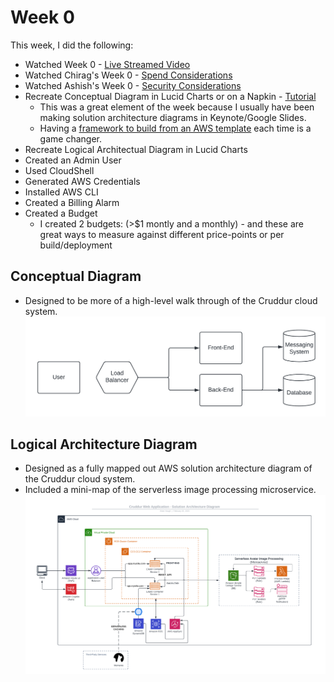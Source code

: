 # Week 0

This week, I did the following:
-   Watched Week 0 - [Live Streamed Video](https://www.youtube.com/watch?v=SG8blanhAOg&list=PLBfufR7vyJJ7k25byhRXJldB5AiwgNnWv&index=12)
-   Watched Chirag's Week 0 - [Spend Considerations](https://www.youtube.com/watch?v=OVw3RrlP-sI&list=PLBfufR7vyJJ7k25byhRXJldB5AiwgNnWv&index=13)
-   Watched Ashish's Week 0 - [Security Considerations](https://www.youtube.com/watch?v=4EMWBYVggQI&list=PLBfufR7vyJJ7k25byhRXJldB5AiwgNnWv&index=15)
-   Recreate Conceptual Diagram in Lucid Charts or on a Napkin - [Tutorial](https://www.youtube.com/watch?v=K6FDrI_tz0k&list=PLBfufR7vyJJ7k25byhRXJldB5AiwgNnWv&index=17)
    - This was a great element of the week because I usually have been making solution architecture diagrams in Keynote/Google Slides. 
    - Having a [framework to build from an AWS template](../journal-media/week0/how-to-add-aws-icons-template-lucid-chart.png) each time is a game changer.
-   Recreate Logical Architectual Diagram in Lucid Charts
-   Created an Admin User
-   Used CloudShell
-   Generated AWS Credentials
-   Installed AWS CLI
-   Created a Billing Alarm
-   Created a Budget 
    - I created 2 budgets: (>$1 montly and a monthly) - and these are great ways to measure against different price-points or per build/deployment

## Conceptual Diagram
* Designed to be more of a high-level walk through of the Cruddur cloud system.
![](../journal-media/week0/Conceptual-Diagram.png)

## Logical Architecture Diagram
- Designed as a fully mapped out AWS solution architecture diagram of the Cruddur cloud system.
- Included a mini-map of the serverless image processing microservice.
![](../journal-media/week0/Solution-Architecture-Diagram.png)

